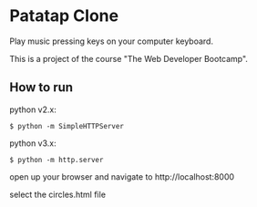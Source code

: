 # Patatap Clone
Play music pressing keys on your computer keyboard.

This is a project of the course "The Web Developer Bootcamp".


## How to run

python v2.x:

```
$ python -m SimpleHTTPServer
```
python v3.x:
```
$ python -m http.server
```

open up your browser and navigate to http://localhost:8000

select the circles.html file
